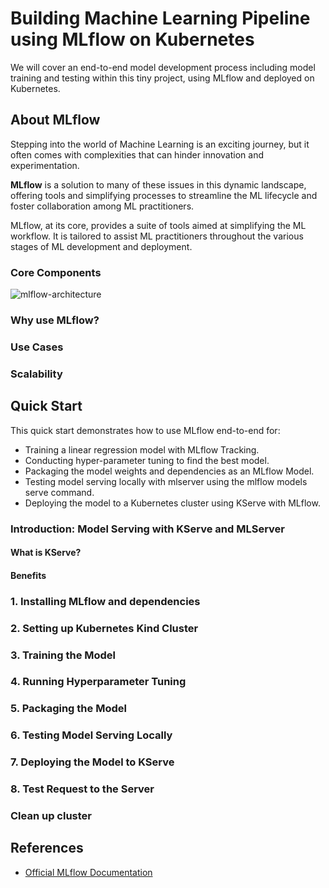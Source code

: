 # Building Machine Learning Pipeline using MLflow on Kubernetes

We will cover an end-to-end model development process including model training and testing within this tiny project, using MLflow and deployed on Kubernetes.

## About MLflow

Stepping into the world of Machine Learning is an exciting journey, but it often comes with complexities that can hinder innovation and experimentation.

**MLflow** is a solution to many of these issues in this dynamic landscape, offering tools and simplifying processes to streamline the ML lifecycle and foster collaboration among ML practitioners.

MLflow, at its core, provides a suite of tools aimed at simplifying the ML workflow. It is tailored to assist ML practitioners throughout the various stages of ML development and deployment.

### Core Components

![mlflow-architecture](pics/mlflow-architecture.png)

### Why use MLflow?

### Use Cases

### Scalability

## Quick Start

This quick start demonstrates how to use MLflow end-to-end for:

- Training a linear regression model with MLflow Tracking.
- Conducting hyper-parameter tuning to find the best model.
- Packaging the model weights and dependencies as an MLflow Model.
- Testing model serving locally with mlserver using the mlflow models serve command.
- Deploying the model to a Kubernetes cluster using KServe with MLflow.

### Introduction: Model Serving with KServe and MLServer

#### What is KServe?

#### Benefits

### 1. Installing MLflow and dependencies

### 2. Setting up Kubernetes Kind Cluster

### 3. Training the Model

### 4. Running Hyperparameter Tuning

### 5. Packaging the Model

### 6. Testing Model Serving Locally

### 7. Deploying the Model to KServe

### 8. Test Request to the Server

### Clean up cluster

## References

- [Official MLflow Documentation](https://mlflow.org/docs/latest/introduction/index.html)

